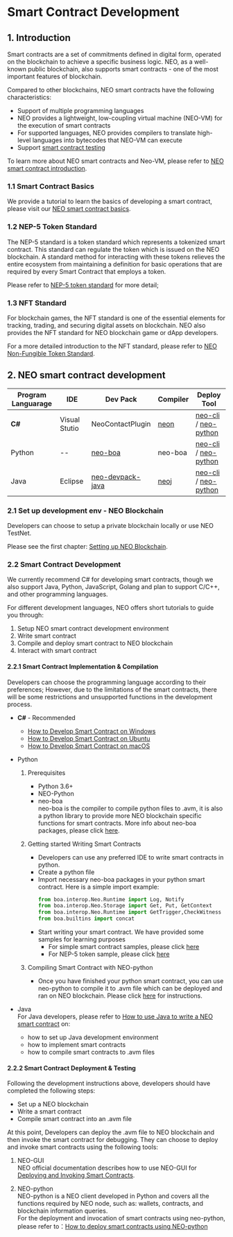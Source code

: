 # Smart Contract Development
## 1. Introduction
Smart contracts are a set of commitments defined in digital form, operated on the blockchain to achieve a specific business logic. NEO, as a well-known public blockchain, also supports smart contracts - one of the most important features of blockchain.

Compared to other blockchains, NEO smart contracts have the following characteristics:
* Support of multiple programming languages
* NEO provides a lightweight, low-coupling virtual machine (NEO-VM) for the execution of smart contracts
* For supported languages, NEO provides compilers to translate high-level languages into bytecodes that NEO-VM can execute
* Support [smart contract testing](https://docs.neo.org/en-us/sc/quickstart/test.html)

To learn more about NEO smart contracts and Neo-VM, please refer to [NEO smart contract introduction](https://docs.neo.org/en-us/sc/introduction.html).

### 1.1 Smart Contract Basics
We provide a tutorial to learn the basics of developing a smart contract, please visit our [NEO smart contract basics](https://github.com/neo-ngd/NEO-Tutorial/blob/master/en/9-smartContract/Smart_Contract_basics.md#neo-smart-contract-101).

### 1.2 NEP-5 Token Standard 
The NEP-5 standard is a token standard which represents a tokenized smart contract. This standard can regulate the token which is issued on the NEO blockchain. A standard method for interacting with these tokens relieves the entire ecosystem from maintaining a definition for basic operations that are required by every Smart Contract that employs a token.

Please refer to [NEP-5 token standard](https://github.com/neo-project/proposals/blob/master/nep-5.mediawiki) for more detail;

### 1.3 NFT Standard
For blockchain games, the NFT standard is one of the essential elements for tracking, trading, and securing digital assets on blockchain. NEO also provides the NFT standard for NEO blockchain game or dApp developers.

For a more detailed introduction to the NFT standard, please refer to [NEO Non-Fungible Token Standard](https://github.com/neo-project/proposals/pull/41/files?short_path=afd2225#diff-afd22253b102da74b022d8c022201ee6).

## 2. NEO smart contract development 


| Program Languarage | IDE | Dev Pack | Compiler | Deploy Tool |
|--|--|--|--|--|
| **C#** | Visual Stutio| NeoContactPlugin | [neon](https://github.com/neo-project/neo-compiler)   | [neo-cli](https://github.com/neo-project/neo-cli/releases) / [neo-python](https://github.com/CityOfZion/neo-python#neo-python) |
| Python | -- | [neo-boa](https://neo-boa.readthedocs.io/en/latest/install.html) |  neo-boa  | [neo-cli](https://github.com/neo-project/neo-cli/releases) / [neo-python](https://github.com/CityOfZion/neo-python#neo-python) |
| Java | Eclipse | [neo-devpack-java](https://github.com/neo-project/neo-devpack-java) | [neoj](https://github.com/neo-project/neo-compiler) | [neo-cli](https://github.com/neo-project/neo-cli/releases) / [neo-python](https://github.com/CityOfZion/neo-python#neo-python) |


### 2.1 Set up development env - NEO Blockchain
Developers can choose to setup a private blockchain locally or use NEO TestNet. 

Please see the first chapter: [Setting up NEO Blockchain](./1.Setting_Up_NEO_Blockchain.md).

### 2.2 Smart Contract Development
We currently recommend C# for developing smart contracts, though we also support Java, Python, JavaScript, Golang and plan to support C/C++, and other programming languages.

For different development languages, NEO offers short tutorials to guide you through:
1. Setup NEO smart contract development environment
2. Write smart contract
3. Compile and deploy smart contract to NEO blockchain
4. Interact with smart contract

#### 2.2.1 Smart Contract Implementation & Compilation
Developers can choose the programming language according to their preferences; However, due to the limitations of the smart contracts, there will be some restrictions and unsupported functions in the development process.
* **C#** - Recommended
    * [How to Develop Smart Contract on Windows](https://docs.neo.org/en-us/sc/quickstart/getting-started-csharp.html)
    * [How to Develop Smart Contract on Ubuntu](https://docs.neo.org/en-us/sc/quickstart/getting-started-csharp-mac.html)
    * [How to Develop Smart Contract on macOS](https://docs.neo.org/en-us/sc/quickstart/getting-started-csharp-ubuntu.html)

* Python
     1. Prerequisites
        * Python 3.6+
        * NEO-Python
        * neo-boa
            \
            neo-boa is the compiler to compile python files to .avm, it is also a python library to provide more NEO blockchain specific functions for smart contracts. More info about neo-boa packages, please click [here](https://neo-boa.readthedocs.io/en/latest/boa/interop/blockchain.html#).

    2. Getting started
        Writing Smart Contracts
        * Developers can use any preferred IDE to write smart contracts in python. 
        * Create a python file
        * Import necessary neo-boa packages in your python smart contract. Here is a simple import example:
            ```python
            from boa.interop.Neo.Runtime import Log, Notify
            from boa.interop.Neo.Storage import Get, Put, GetContext
            from boa.interop.Neo.Runtime import GetTrigger,CheckWitness
            from boa.builtins import concat
            ```
        * Start writing your smart contract. We have provided some samples for learning purposes
            * For simple smart contract samples, please click [here](https://github.com/neo-ngd/NEO-Tutorial/tree/master/neo_docs_neopython_tutorial/smart-contracts)
            * For NEP-5 token sample, please click [here](https://github.com/neo-project/examples-csharp/blob/master/ICO_Template/ICO_Template.cs)

    3. Compiling Smart Contract with NEO-python
        * Once you have finished your python smart contract, you can use neo-python to compile it to .avm file which can be deployed and ran on NEO blockchain. Please click [here](https://github.com/neo-ngd/NEO-Tutorial/blob/master/neo_docs_neopython_tutorial/part2_neopy.md#task-3---smart-contracts) for instructions.
* Java
\
For Java developers, please refer to [How to use Java to write a NEO smart contract](https://docs.neo.org/en-us/sc/quickstart/getting-started-java.html) on:
    * how to set up Java development environment 
    * how to implement smart contracts
    * how to compile smart contracts to .avm files

#### 2.2.2 Smart Contract Deployment & Testing
Following the development instructions above, developers should have completed the following steps:
* Set up a NEO blockchain
* Write a smart contract
* Compile smart contract into an .avm file

At this point, Developers can deploy the .avm file to NEO blockchain and then invoke the smart contract for debugging. They can choose to deploy and invoke smart contracts using the following tools:

1. NEO-GUI
\
NEO official documentation describes how to use NEO-GUI for [Deploying and Invoking Smart Contracts](https://docs.neo.org/en-us/sc/quickstart/deploy-invoke.html).

2. NEO-python
\
NEO-python is a NEO client developed in Python and covers all the functions required by NEO node, such as: wallets, contracts, and blockchain information queries.
\
For the deployment and invocation of smart contracts using neo-python, please refer to：[How to deploy smart contracts using NEO-python](https://github.com/neo-ngd/NEO-Tutorial/blob/master/neo_docs_neopython_tutorial/part2_neopy.md#task-3---smart-contracts)

